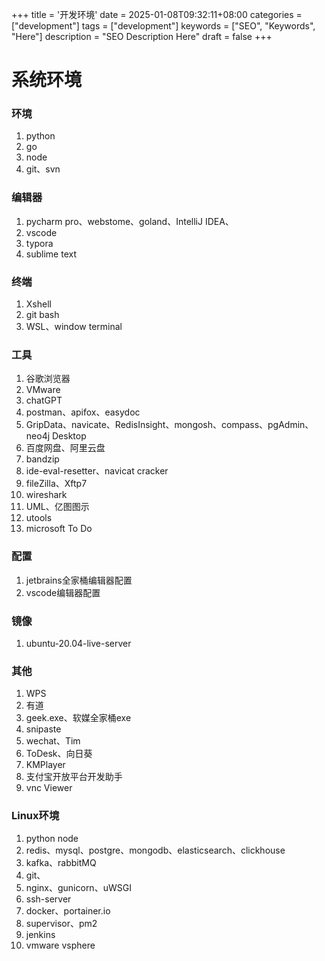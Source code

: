 +++
title = '开发环境'
date = 2025-01-08T09:32:11+08:00
categories = ["development"]
tags = ["development"]
keywords = ["SEO", "Keywords", "Here"]
description = "SEO Description Here"
draft = false
+++

# 系统环境

### 环境

1. python
2. go
3. node
4. git、svn

### 编辑器

1. pycharm pro、webstome、goland、IntelliJ IDEA、
2. vscode
3. typora
4. sublime text

### 终端

1. Xshell
2. git bash
3. WSL、window terminal

### 工具

1. 谷歌浏览器
2. VMware
3. chatGPT
4. postman、apifox、easydoc
5. GripData、navicate、RedisInsight、mongosh、compass、pgAdmin、neo4j Desktop
6. 百度网盘、阿里云盘
7. bandzip
8. ide-eval-resetter、navicat cracker
9. fileZilla、Xftp7
10. wireshark
11. UML、亿图图示
12. utools
13. microsoft To Do

### 配置

1. jetbrains全家桶编辑器配置
2. vscode编辑器配置

### 镜像

1. ubuntu-20.04-live-server

### 其他

1. WPS
2. 有道
3. geek.exe、软媒全家桶exe
4. snipaste
5. wechat、Tim
6. ToDesk、向日葵
7. KMPlayer
8. 支付宝开放平台开发助手
9. vnc Viewer

### Linux环境

1. python node
2. redis、mysql、postgre、mongodb、elasticsearch、clickhouse
3. kafka、rabbitMQ
4. git、
5. nginx、gunicorn、uWSGI
6. ssh-server
7. docker、portainer.io
8. supervisor、pm2
9. jenkins
10. vmware vsphere
